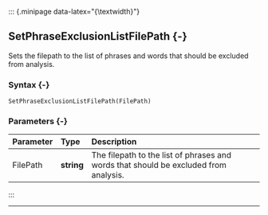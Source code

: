 ::: {.minipage data-latex="{\textwidth}"}
## SetPhraseExclusionListFilePath {-}

Sets the filepath to the list of phrases and words that should be excluded from analysis.

### Syntax {-}

```{sql}
SetPhraseExclusionListFilePath(FilePath)
```

### Parameters {-}

**Parameter** | **Type** | **Description**
| :-- | :-- | :-- |
FilePath | **string** | The filepath to the list of phrases and words that should be excluded from analysis.
:::

***

